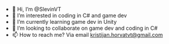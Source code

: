 - 👋 Hi, I’m @SlevinVT
- 👀 I’m interested in coding in C# and game dev
- 🌱 I’m currently learning game dev in Unity
- 💞️ I’m looking to collaborate on game dev and coding in C#
- 📫 How to reach me? Via email kristijan.horvatvt@gmail.com

<!---
SlevinVT/SlevinVT is a ✨ special ✨ repository because its `README.md` (this file) appears on your GitHub profile.
You can click the Preview link to take a look at your changes.
--->
